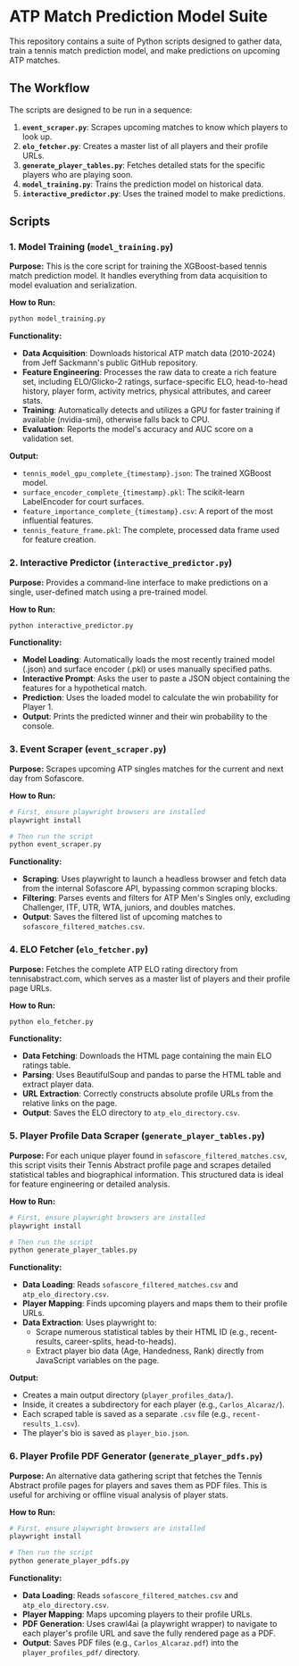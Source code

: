 # ATP Match Prediction Model Suite

This repository contains a suite of Python scripts designed to gather data, train a tennis match prediction model, and make predictions on upcoming ATP matches.

## The Workflow

The scripts are designed to be run in a sequence:

1. **`event_scraper.py`**: Scrapes upcoming matches to know which players to look up.
2. **`elo_fetcher.py`**: Creates a master list of all players and their profile URLs.
3. **`generate_player_tables.py`**: Fetches detailed stats for the specific players who are playing soon.
4. **`model_training.py`**: Trains the prediction model on historical data.
5. **`interactive_predictor.py`**: Uses the trained model to make predictions.

## Scripts

### 1. Model Training (`model_training.py`)

**Purpose:**
This is the core script for training the XGBoost-based tennis match prediction model. It handles everything from data acquisition to model evaluation and serialization.

**How to Run:**
```bash
python model_training.py
```

**Functionality:**
- **Data Acquisition**: Downloads historical ATP match data (2010-2024) from Jeff Sackmann's public GitHub repository.
- **Feature Engineering**: Processes the raw data to create a rich feature set, including ELO/Glicko-2 ratings, surface-specific ELO, head-to-head history, player form, activity metrics, physical attributes, and career stats.
- **Training**: Automatically detects and utilizes a GPU for faster training if available (nvidia-smi), otherwise falls back to CPU.
- **Evaluation**: Reports the model's accuracy and AUC score on a validation set.

**Output:**
- `tennis_model_gpu_complete_{timestamp}.json`: The trained XGBoost model.
- `surface_encoder_complete_{timestamp}.pkl`: The scikit-learn LabelEncoder for court surfaces.
- `feature_importance_complete_{timestamp}.csv`: A report of the most influential features.
- `tennis_feature_frame.pkl`: The complete, processed data frame used for feature creation.

### 2. Interactive Predictor (`interactive_predictor.py`)

**Purpose:**
Provides a command-line interface to make predictions on a single, user-defined match using a pre-trained model.

**How to Run:**
```bash
python interactive_predictor.py
```

**Functionality:**
- **Model Loading**: Automatically loads the most recently trained model (.json) and surface encoder (.pkl) or uses manually specified paths.
- **Interactive Prompt**: Asks the user to paste a JSON object containing the features for a hypothetical match.
- **Prediction**: Uses the loaded model to calculate the win probability for Player 1.
- **Output**: Prints the predicted winner and their win probability to the console.

### 3. Event Scraper (`event_scraper.py`)

**Purpose:**
Scrapes upcoming ATP singles matches for the current and next day from Sofascore.

**How to Run:**
```bash
# First, ensure playwright browsers are installed
playwright install

# Then run the script
python event_scraper.py
```

**Functionality:**
- **Scraping**: Uses playwright to launch a headless browser and fetch data from the internal Sofascore API, bypassing common scraping blocks.
- **Filtering**: Parses events and filters for ATP Men's Singles only, excluding Challenger, ITF, UTR, WTA, juniors, and doubles matches.
- **Output**: Saves the filtered list of upcoming matches to `sofascore_filtered_matches.csv`.

### 4. ELO Fetcher (`elo_fetcher.py`)

**Purpose:**
Fetches the complete ATP ELO rating directory from tennisabstract.com, which serves as a master list of players and their profile page URLs.

**How to Run:**
```bash
python elo_fetcher.py
```

**Functionality:**
- **Data Fetching**: Downloads the HTML page containing the main ELO ratings table.
- **Parsing**: Uses BeautifulSoup and pandas to parse the HTML table and extract player data.
- **URL Extraction**: Correctly constructs absolute profile URLs from the relative links on the page.
- **Output**: Saves the ELO directory to `atp_elo_directory.csv`.

### 5. Player Profile Data Scraper (`generate_player_tables.py`)

**Purpose:**
For each unique player found in `sofascore_filtered_matches.csv`, this script visits their Tennis Abstract profile page and scrapes detailed statistical tables and biographical information. This structured data is ideal for feature engineering or detailed analysis.

**How to Run:**
```bash
# First, ensure playwright browsers are installed
playwright install

# Then run the script
python generate_player_tables.py
```

**Functionality:**
- **Data Loading**: Reads `sofascore_filtered_matches.csv` and `atp_elo_directory.csv`.
- **Player Mapping**: Finds upcoming players and maps them to their profile URLs.
- **Data Extraction**: Uses playwright to:
  - Scrape numerous statistical tables by their HTML ID (e.g., recent-results, career-splits, head-to-heads).
  - Extract player bio data (Age, Handedness, Rank) directly from JavaScript variables on the page.

**Output:**
- Creates a main output directory (`player_profiles_data/`).
- Inside, it creates a subdirectory for each player (e.g., `Carlos_Alcaraz/`).
- Each scraped table is saved as a separate `.csv` file (e.g., `recent-results_1.csv`).
- The player's bio is saved as `player_bio.json`.

### 6. Player Profile PDF Generator (`generate_player_pdfs.py`)

**Purpose:**
An alternative data gathering script that fetches the Tennis Abstract profile pages for players and saves them as PDF files. This is useful for archiving or offline visual analysis of player stats.

**How to Run:**
```bash
# First, ensure playwright browsers are installed
playwright install

# Then run the script
python generate_player_pdfs.py
```

**Functionality:**
- **Data Loading**: Reads `sofascore_filtered_matches.csv` and `atp_elo_directory.csv`.
- **Player Mapping**: Maps upcoming players to their profile URLs.
- **PDF Generation**: Uses crawl4ai (a playwright wrapper) to navigate to each player's profile URL and save the fully rendered page as a PDF.
- **Output**: Saves PDF files (e.g., `Carlos_Alcaraz.pdf`) into the `player_profiles_pdf/` directory.
